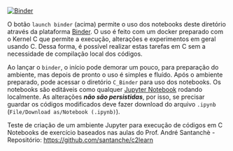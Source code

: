 [![Binder](https://mybinder.org/badge_logo.svg)](https://mybinder.org/v2/gh/janiosl/C/HEAD)

O botão `launch binder` (acima) permite o uso dos notebooks deste diretório através da plataforma [Binder](https://jupyter.org/binder). O uso é feito com um docker preparado com o Kernel C que permite a execução, alterações e experimentos em geral usando C. Dessa forma, é possível realizar estas tarefas em C sem a necessidade de compilação local dos códigos.

Ao lançar o `binder`, o início pode demorar um pouco, para preparação do ambiente, mas depois de pronto o uso é simples e fluído. Após o ambiente preparado, pode acessar o diretório `C_Binder` para uso dos notebooks. Os notebooks são editáveis como qualquer [Jupyter Notebook](https://jupyter.org/) rodando localmente. As alterações ***não são persistidas***, por isso, se precisar guardar os códigos modificados deve fazer download do arquivo `.ipynb` (`File/Download as/Notebook (.ipynb)`).

Teste de criação de um ambiente Jupyter para execução de códigos em C
Notebooks de exercício baseados nas aulas do Prof. André Santanchè - Repositório: https://github.com/santanche/c2learn
